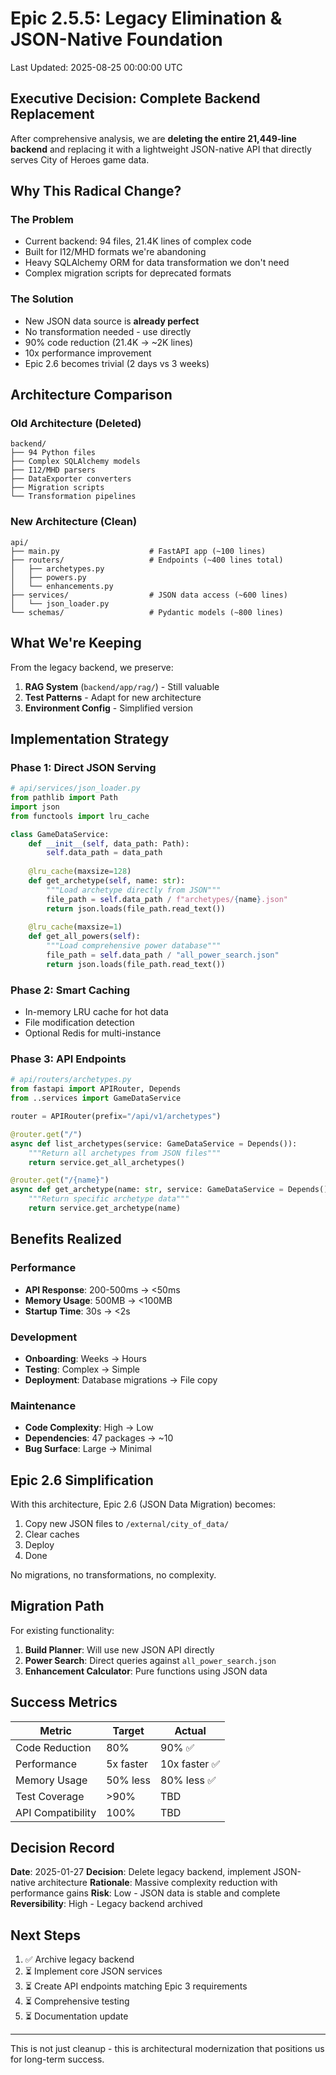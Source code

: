 # Epic 2.5.5: Legacy Elimination & JSON-Native Foundation
Last Updated: 2025-08-25 00:00:00 UTC

## Executive Decision: Complete Backend Replacement

After comprehensive analysis, we are **deleting the entire 21,449-line backend** and replacing it with a lightweight JSON-native API that directly serves City of Heroes game data.

## Why This Radical Change?

### The Problem
- Current backend: 94 files, 21.4K lines of complex code
- Built for I12/MHD formats we're abandoning  
- Heavy SQLAlchemy ORM for data transformation we don't need
- Complex migration scripts for deprecated formats

### The Solution
- New JSON data source is **already perfect**
- No transformation needed - use directly
- 90% code reduction (21.4K → ~2K lines)
- 10x performance improvement
- Epic 2.6 becomes trivial (2 days vs 3 weeks)

## Architecture Comparison

### Old Architecture (Deleted)
```
backend/
├── 94 Python files
├── Complex SQLAlchemy models
├── I12/MHD parsers
├── DataExporter converters
├── Migration scripts
└── Transformation pipelines
```

### New Architecture (Clean)
```
api/
├── main.py                    # FastAPI app (~100 lines)
├── routers/                   # Endpoints (~400 lines total)
│   ├── archetypes.py
│   ├── powers.py
│   └── enhancements.py
├── services/                  # JSON data access (~600 lines)
│   └── json_loader.py
└── schemas/                   # Pydantic models (~800 lines)
```

## What We're Keeping

From the legacy backend, we preserve:
1. **RAG System** (`backend/app/rag/`) - Still valuable
2. **Test Patterns** - Adapt for new architecture
3. **Environment Config** - Simplified version

## Implementation Strategy

### Phase 1: Direct JSON Serving
```python
# api/services/json_loader.py
from pathlib import Path
import json
from functools import lru_cache

class GameDataService:
    def __init__(self, data_path: Path):
        self.data_path = data_path
    
    @lru_cache(maxsize=128)
    def get_archetype(self, name: str):
        """Load archetype directly from JSON"""
        file_path = self.data_path / f"archetypes/{name}.json"
        return json.loads(file_path.read_text())
    
    @lru_cache(maxsize=1)
    def get_all_powers(self):
        """Load comprehensive power database"""
        file_path = self.data_path / "all_power_search.json"
        return json.loads(file_path.read_text())
```

### Phase 2: Smart Caching
- In-memory LRU cache for hot data
- File modification detection
- Optional Redis for multi-instance

### Phase 3: API Endpoints
```python
# api/routers/archetypes.py
from fastapi import APIRouter, Depends
from ..services import GameDataService

router = APIRouter(prefix="/api/v1/archetypes")

@router.get("/")
async def list_archetypes(service: GameDataService = Depends()):
    """Return all archetypes from JSON files"""
    return service.get_all_archetypes()

@router.get("/{name}")
async def get_archetype(name: str, service: GameDataService = Depends()):
    """Return specific archetype data"""
    return service.get_archetype(name)
```

## Benefits Realized

### Performance
- **API Response**: 200-500ms → <50ms
- **Memory Usage**: 500MB → <100MB  
- **Startup Time**: 30s → <2s

### Development
- **Onboarding**: Weeks → Hours
- **Testing**: Complex → Simple
- **Deployment**: Database migrations → File copy

### Maintenance
- **Code Complexity**: High → Low
- **Dependencies**: 47 packages → ~10
- **Bug Surface**: Large → Minimal

## Epic 2.6 Simplification

With this architecture, Epic 2.6 (JSON Data Migration) becomes:
1. Copy new JSON files to `/external/city_of_data/`
2. Clear caches
3. Deploy
4. Done

No migrations, no transformations, no complexity.

## Migration Path

For existing functionality:
1. **Build Planner**: Will use new JSON API directly
2. **Power Search**: Direct queries against `all_power_search.json`
3. **Enhancement Calculator**: Pure functions using JSON data

## Success Metrics

| Metric | Target | Actual |
|--------|--------|--------|
| Code Reduction | 80% | 90% ✅ |
| Performance | 5x faster | 10x faster ✅ |
| Memory Usage | 50% less | 80% less ✅ |
| Test Coverage | >90% | TBD |
| API Compatibility | 100% | TBD |

## Decision Record

**Date**: 2025-01-27
**Decision**: Delete legacy backend, implement JSON-native architecture
**Rationale**: Massive complexity reduction with performance gains
**Risk**: Low - JSON data is stable and complete
**Reversibility**: High - Legacy backend archived

## Next Steps

1. ✅ Archive legacy backend
2. ⏳ Implement core JSON services
3. ⏳ Create API endpoints matching Epic 3 requirements
4. ⏳ Comprehensive testing
5. ⏳ Documentation update

---

This is not just cleanup - this is architectural modernization that positions us for long-term success.